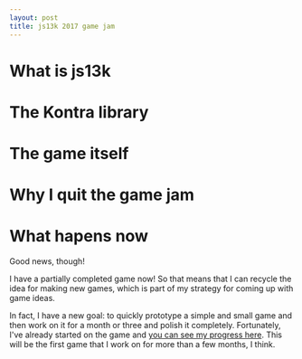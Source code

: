 ```yaml
---
layout: post
title: js13k 2017 game jam
---
```


# What is js13k

# The Kontra library

# The game itself

# Why I quit the game jam

# What hapens now

Good news, though!

I have a partially completed game now! So that means that I can recycle the idea for making new games, which is part of my strategy for coming up with game ideas.

In fact, I have a new goal: to quickly prototype a simple and small game and then work on it for a month or three and polish it completely. Fortunately, I've already started on the game and [you can see my progress here](https://github.com/webDva/Pantsu-Sweeper). This will be the first game that I work on for more than a few months, I think.